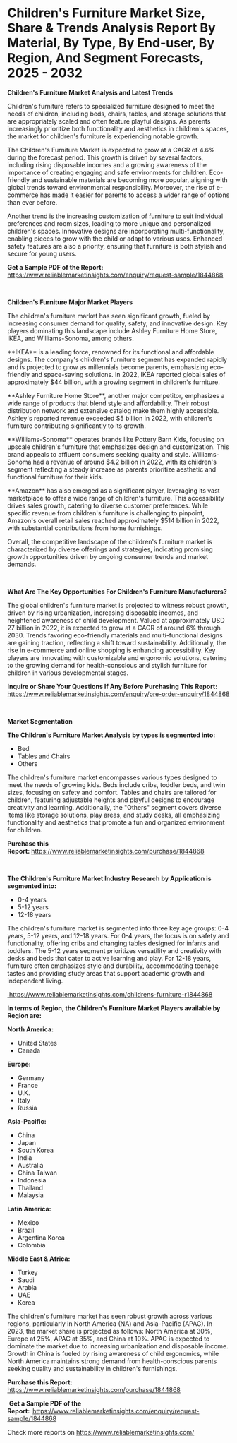 <p><h1>Children's Furniture Market Size, Share & Trends Analysis Report By Material, By Type, By End-user, By Region, And Segment Forecasts, 2025 - 2032</h1></p><p><strong>Children's Furniture Market Analysis and Latest Trends</strong></p>
<p><p>Children's furniture refers to specialized furniture designed to meet the needs of children, including beds, chairs, tables, and storage solutions that are appropriately scaled and often feature playful designs. As parents increasingly prioritize both functionality and aesthetics in children's spaces, the market for children's furniture is experiencing notable growth.</p><p>The Children's Furniture Market is expected to grow at a CAGR of 4.6% during the forecast period. This growth is driven by several factors, including rising disposable incomes and a growing awareness of the importance of creating engaging and safe environments for children. Eco-friendly and sustainable materials are becoming more popular, aligning with global trends toward environmental responsibility. Moreover, the rise of e-commerce has made it easier for parents to access a wider range of options than ever before.</p><p>Another trend is the increasing customization of furniture to suit individual preferences and room sizes, leading to more unique and personalized children's spaces. Innovative designs are incorporating multi-functionality, enabling pieces to grow with the child or adapt to various uses. Enhanced safety features are also a priority, ensuring that furniture is both stylish and secure for young users.</p></p>
<p><strong>Get a Sample PDF of the Report:&nbsp;</strong> <a href="https://www.reliablemarketinsights.com/enquiry/request-sample/1844868?utm_campaign=3196&utm_medium=2&utm_source=Github&utm_content=ia&utm_term=05042025&utm_id=childrens-furniture">https://www.reliablemarketinsights.com/enquiry/request-sample/1844868</a></p>
<p>&nbsp;</p>
<p><strong>Children's Furniture Major Market Players</strong></p>
<p><p>The children's furniture market has seen significant growth, fueled by increasing consumer demand for quality, safety, and innovative design. Key players dominating this landscape include Ashley Furniture Home Store, IKEA, and Williams-Sonoma, among others.</p><p>**IKEA** is a leading force, renowned for its functional and affordable designs. The company's children's furniture segment has expanded rapidly and is projected to grow as millennials become parents, emphasizing eco-friendly and space-saving solutions. In 2022, IKEA reported global sales of approximately $44 billion, with a growing segment in children's furniture.</p><p>**Ashley Furniture Home Store**, another major competitor, emphasizes a wide range of products that blend style and affordability. Their robust distribution network and extensive catalog make them highly accessible. Ashley's reported revenue exceeded $5 billion in 2022, with children's furniture contributing significantly to its growth.</p><p>**Williams-Sonoma** operates brands like Pottery Barn Kids, focusing on upscale children's furniture that emphasizes design and customization. This brand appeals to affluent consumers seeking quality and style. Williams-Sonoma had a revenue of around $4.2 billion in 2022, with its children's segment reflecting a steady increase as parents prioritize aesthetic and functional furniture for their kids.</p><p>**Amazon** has also emerged as a significant player, leveraging its vast marketplace to offer a wide range of children's furniture. This accessibility drives sales growth, catering to diverse customer preferences. While specific revenue from children's furniture is challenging to pinpoint, Amazon's overall retail sales reached approximately $514 billion in 2022, with substantial contributions from home furnishings.</p><p>Overall, the competitive landscape of the children's furniture market is characterized by diverse offerings and strategies, indicating promising growth opportunities driven by ongoing consumer trends and market demands.</p></p>
<p>&nbsp;</p>
<p><strong>What Are The Key Opportunities For Children's Furniture Manufacturers?</strong></p>
<p><p>The global children's furniture market is projected to witness robust growth, driven by rising urbanization, increasing disposable incomes, and heightened awareness of child development. Valued at approximately USD 27 billion in 2022, it is expected to grow at a CAGR of around 6% through 2030. Trends favoring eco-friendly materials and multi-functional designs are gaining traction, reflecting a shift toward sustainability. Additionally, the rise in e-commerce and online shopping is enhancing accessibility. Key players are innovating with customizable and ergonomic solutions, catering to the growing demand for health-conscious and stylish furniture for children in various developmental stages.</p></p>
<p><strong>Inquire or Share Your Questions If Any Before Purchasing This Report:</strong> <a href="https://www.reliablemarketinsights.com/enquiry/pre-order-enquiry/1844868?utm_campaign=3196&utm_medium=2&utm_source=Github&utm_content=ia&utm_term=05042025&utm_id=childrens-furniture">https://www.reliablemarketinsights.com/enquiry/pre-order-enquiry/1844868</a></p>
<p>&nbsp;</p>
<p><strong>Market Segmentation</strong></p>
<p><strong>The Children's Furniture Market Analysis by types is segmented into:</strong></p>
<p><ul><li>Bed</li><li>Tables and Chairs</li><li>Others</li></ul></p>
<p><p>The children's furniture market encompasses various types designed to meet the needs of growing kids. Beds include cribs, toddler beds, and twin sizes, focusing on safety and comfort. Tables and chairs are tailored for children, featuring adjustable heights and playful designs to encourage creativity and learning. Additionally, the "Others" segment covers diverse items like storage solutions, play areas, and study desks, all emphasizing functionality and aesthetics that promote a fun and organized environment for children.</p></p>
<p><strong>Purchase this Report:&nbsp;</strong><a href="https://www.reliablemarketinsights.com/purchase/1844868?utm_campaign=3196&utm_medium=2&utm_source=Github&utm_content=ia&utm_term=05042025&utm_id=childrens-furniture">https://www.reliablemarketinsights.com/purchase/1844868</a></p>
<p>&nbsp;</p>
<p><strong>The Children's Furniture Market Industry Research by Application is segmented into:</strong></p>
<p><ul><li>0-4 years</li><li>5-12 years</li><li>12-18 years</li></ul></p>
<p><p>The children's furniture market is segmented into three key age groups: 0-4 years, 5-12 years, and 12-18 years. For 0-4 years, the focus is on safety and functionality, offering cribs and changing tables designed for infants and toddlers. The 5-12 years segment prioritizes versatility and creativity with desks and beds that cater to active learning and play. For 12-18 years, furniture often emphasizes style and durability, accommodating teenage tastes and providing study areas that support academic growth and independent living.</p></p>
<p><a href="https://www.reliablemarketinsights.com/childrens-furniture-r1844868?utm_campaign=3196&utm_medium=2&utm_source=Github&utm_content=ia&utm_term=05042025&utm_id=childrens-furniture">&nbsp;https://www.reliablemarketinsights.com/childrens-furniture-r1844868</a></p>
<p><strong>In terms of Region, the Children's Furniture Market Players available by Region are:</strong></p>
<p>
    <p> <strong> North America: </strong>
        <ul>
            <li>United States</li>
            <li>Canada</li>
        </ul>
        </p> 
    <p> <strong> Europe: </strong>
        <ul>
            <li>Germany</li>
            <li>France</li>
            <li>U.K.</li>
            <li>Italy</li>
            <li>Russia</li>
        </ul>
        </p> 
    <p> <strong> Asia-Pacific: </strong>
        <ul>
            <li>China</li>
            <li>Japan</li>
            <li>South Korea</li>
            <li>India</li>
            <li>Australia</li>
            <li>China Taiwan</li>
            <li>Indonesia</li>
            <li>Thailand</li>
            <li>Malaysia</li>
        </ul>
        </p> 
    <p> <strong> Latin America: </strong>
        <ul>
            <li>Mexico</li>
            <li>Brazil</li>
            <li>Argentina Korea</li>
            <li>Colombia</li>
        </ul>
        </p> 
    <p> <strong> Middle East & Africa: </strong>
        <ul>
            <li>Turkey</li>
            <li>Saudi</li>
            <li>Arabia</li>
            <li>UAE</li>
            <li>Korea</li>
        </ul>
    </p>
    </p>
<p><p>The children's furniture market has seen robust growth across various regions, particularly in North America (NA) and Asia-Pacific (APAC). In 2023, the market share is projected as follows: North America at 30%, Europe at 25%, APAC at 35%, and China at 10%. APAC is expected to dominate the market due to increasing urbanization and disposable income. Growth in China is fueled by rising awareness of child ergonomics, while North America maintains strong demand from health-conscious parents seeking quality and sustainability in children's furnishings.</p></p>
<p><strong>Purchase this Report: </strong><a href="https://www.reliablemarketinsights.com/purchase/1844868?utm_campaign=3196&utm_medium=2&utm_source=Github&utm_content=ia&utm_term=05042025&utm_id=childrens-furniture">https://www.reliablemarketinsights.com/purchase/1844868</a></p>
<p>&nbsp;<strong>Get a Sample PDF of the Report:&nbsp;&nbsp;</strong><a href="https://www.reliablemarketinsights.com/enquiry/request-sample/1844868?utm_campaign=3196&utm_medium=2&utm_source=Github&utm_content=ia&utm_term=05042025&utm_id=childrens-furniture">https://www.reliablemarketinsights.com/enquiry/request-sample/1844868</a></p>
<p><strong></strong></p>
<p>Check more reports on <a href="https://www.reliablemarketinsights.com/?utm_campaign=3196&utm_medium=2&utm_source=Github&utm_content=ia&utm_term=05042025&utm_id=childrens-furniture">https://www.reliablemarketinsights.com/</a></p>